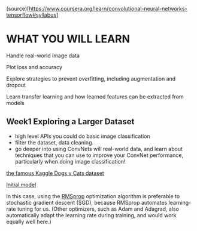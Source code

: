 (source)[https://www.coursera.org/learn/convolutional-neural-networks-tensorflow#syllabus]
# WHAT YOU WILL LEARN

Handle real-world image data

Plot loss and accuracy

Explore strategies to prevent overfitting, including augmentation and dropout

Learn transfer learning and how learned features can be extracted from models



Week1 Exploring a Larger Dataset 
-------

* high level APIs you could do basic image classification
* filter the dataset, data cleaning. 
*  go deeper into using ConvNets will real-world data, and learn about techniques that you can use to improve your ConvNet performance, particularly when doing image classification!

[the famous Kaggle Dogs v Cats dataset](https://www.kaggle.com/c/dogs-vs-cats)

[Initial model](https://colab.research.google.com/github/lmoroney/dlaicourse/blob/master/Course%202%20-%20Part%202%20-%20Lesson%202%20-%20Notebook.ipynb#scrollTo=_qqNIbspb_NV)
 
 In this case, using the [RMSprop](https://wikipedia.org/wiki/Stochastic_gradient_descent#RMSProp) optimization algorithm is preferable to stochastic gradient descent (SGD), because RMSprop automates learning-rate tuning for us. (Other optimizers, such as Adam and Adagrad, also automatically adapt the learning rate during training, and would work equally well here.)



